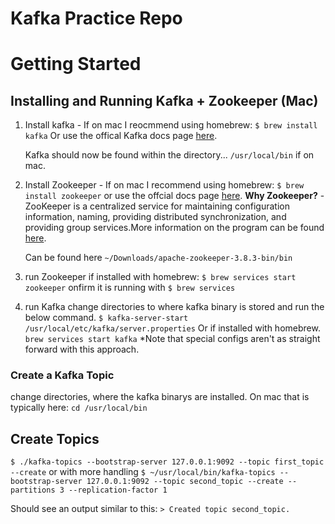 # Kafka Practice Repo

# Getting Started

## Installing and Running Kafka + Zookeeper (Mac)

1. Install kafka - If on mac I reocmmend using homebrew:
   `$ brew install kafka`
   Or use the offical Kafka docs page [here](https://kafka.apache.org/quickstart).

   Kafka should now be found within the directory...
   `/usr/local/bin` if on mac.

2. Install Zookeeper - If on mac I recommend using homebrew:
   `$ brew install zookeeper`
   or use the offcial docs page [here](https://zookeeper.apache.org/releases.html).
   <b>Why Zookeeper?</b> - ZooKeeper is a centralized service for maintaining configuration information, naming, providing distributed synchronization, and providing group services.More information on the program can be found [here](https://zookeeper.apache.org/).

   Can be found here
   `~/Downloads/apache-zookeeper-3.8.3-bin/bin`

3. run Zookeeper
   if installed with homebrew:
   `$ brew services start zookeeper`
   onfirm it is running with
   `$ brew services`

4. run Kafka
   change directories to where kafka binary is stored and run the below command.
   `$ kafka-server-start /usr/local/etc/kafka/server.properties`
   Or if installed with homebrew.
   `brew services start kafka`
   \*Note that special configs aren't as straight forward with this approach.

### Create a Kafka Topic

change directories, where the kafka binarys are installed. On mac that is typically here:
`cd /usr/local/bin`

## Create Topics

`$ ./kafka-topics --bootstrap-server 127.0.0.1:9092 --topic first_topic --create`
or with more handling
`$ ~/usr/local/bin/kafka-topics --bootstrap-server 127.0.0.1:9092 --topic second_topic --create --partitions 3 --replication-factor 1`

Should see an output similar to this:
`> Created topic second_topic.`
